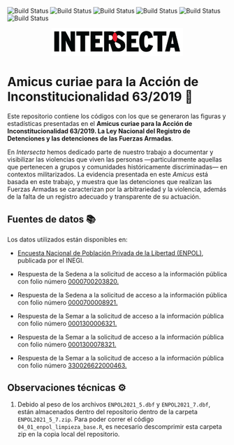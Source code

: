 ![Build Status](https://img.shields.io/static/v1?label=Autoría&message=Intersecta&color=EC1E2D) 
![Build Status](https://img.shields.io/github/stars/IntersectaOrg/amicus_scjn_detenciones?&color=yellow)
![Build Status](https://img.shields.io/github/directory-file-count/IntersectaOrg/amicus_scjn_detenciones) 
![Build Status](https://img.shields.io/tokei/lines/github/IntersectaOrg/amicus_scjn_detenciones)
![Build Status](https://img.shields.io/twitter/follow/intersectaorg?label=Follow&style=social)
![Build Status](https://img.shields.io/github/followers/IntersectaOrg?style=social)

<p align="center">
<img src = "logo.jpg" alt="foo" width="300">
</p> 


# Amicus curiae para la Acción de Inconstitucionalidad 63/2019 :scroll:

Este repositorio contiene los códigos con los que se generaron las figuras y estadísticas presentadas en el **Amicus curiae para la Acción de Inconstitucionalidad 63/2019. La Ley Nacional del Registro de Detenciones y las detenciones de las Fuerzas Armadas**.

En *Intersecta* hemos dedicado parte de nuestro trabajo a documentar y visibilizar las violencias que viven las personas —particularmente aquellas que pertenecen a grupos y comunidades históricamente discriminadas— en contextos militarizados. La evidencia presentada en este *Amicus* está basada en este trabajo, y muestra que las detenciones que realizan las Fuerzas Armadas se caracterizan por la arbitrariedad y la violencia, además de la falta de un registro adecuado y transparente de su actuación.

## Fuentes de datos :books:

Los datos utilizados están disponibles en: 

- [Encuesta Nacional de Población Privada de la Libertad (ENPOL)](https://www.inegi.org.mx/programas/enpol/2021/), publicada por el INEGI. 

- Respuesta de la Sedena a la solicitud de acceso a la información pública con folio número [0000700203820.](https://tinyurl.com/2hvqnpyr) 

- Respuesta de la Sedena a la solicitud de acceso a la información pública con folio número [0000700008921.](https://tinyurl.com/2zvlo6zw)

- Respuesta de la Semar a la solicitud de acceso a la información pública con folio número [0001300006321.](https://tinyurl.com/2edxcue3)

- Respuesta de la Semar a la solicitud de acceso a la información pública con folio número [0001300078321.](https://tinyurl.com/2pb9pdcn)

- Respuesta de la Semar a la solicitud de acceso a la información pública con folio número [330026622000463.](https://tinyurl.com/2opchkaa)


## Observaciones técnicas :gear:
1. Debido al peso de los archivos `ENPOL2021_5.dbf` y `ENPOL2021_7.dbf`, están almacenados dentro del repositorio dentro de la carpeta `ENPOL2021_5_7.zip`. Para poder correr el código `04_01_enpol_limpieza_base.R`, es necesario descomprimir esta carpeta zip en la copia local del repositorio.
